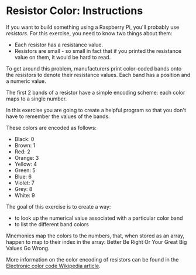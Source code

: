 # Resistor Color: Instructions

If you want to build something using a Raspberry Pi, you'll probably use
_resistors_. For this exercise, you need to know two things about them:

- Each resistor has a resistance value.
- Resistors are small - so small in fact that if you printed the resistance
  value on them, it would be hard to read.

To get around this problem, manufacturers print color-coded bands onto the
resistors to denote their resistance values. Each band has a position and a
numeric value.

The first 2 bands of a resistor have a simple encoding scheme: each color maps
to a single number.

In this exercise you are going to create a helpful program so that you don't
have to remember the values of the bands.

These colors are encoded as follows:

- Black: 0
- Brown: 1
- Red: 2
- Orange: 3
- Yellow: 4
- Green: 5
- Blue: 6
- Violet: 7
- Grey: 8
- White: 9

The goal of this exercise is to create a way:

- to look up the numerical value associated with a particular color band
- to list the different band colors

Mnemonics map the colors to the numbers, that, when stored as an array, happen
to map to their index in the array: Better Be Right Or Your Great Big Values Go
Wrong.

More information on the color encoding of resistors can be found in the
[Electronic color code Wikipedia article][e-color-code].

[e-color-code]: https://en.wikipedia.org/wiki/Electronic_color_code
